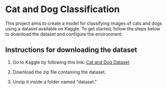 # Cat and Dog Classification

This project aims to create a model for classifying images of cats and dogs using a dataset available on Kaggle. To get started, follow the steps below to download the dataset and configure the environment.

## Instructions for downloading the dataset

1. Go to Kaggle by following this link: [Cat and Dog Dataset](https://www.kaggle.com/datasets/tongpython/cat-and-dog)

2. Download the zip file containing the dataset.

3. Unzip it inside a folder named "dataset."
